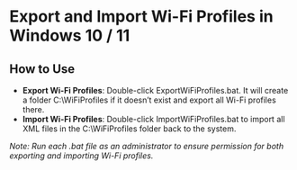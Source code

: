 # Export and Import Wi-Fi Profiles in Windows 10 / 11

## How to Use

- **Export Wi-Fi Profiles**: Double-click ExportWiFiProfiles.bat. It will create a folder C:\WiFiProfiles if it doesn’t exist and export all Wi-Fi profiles there.
- **Import Wi-Fi Profiles**: Double-click ImportWiFiProfiles.bat to import all XML files in the C:\WiFiProfiles folder back to the system.

*Note: Run each .bat file as an administrator to ensure permission for both exporting and importing Wi-Fi profiles.*
